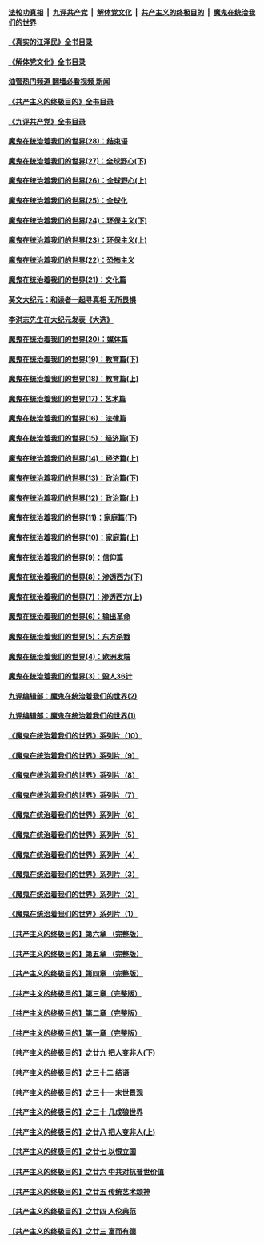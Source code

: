 ####  [法轮功真相](../../../../basic/blob/master/README.md?t=08110231) &nbsp;|&nbsp; [九评共产党](../../../../9ping.md/blob/master/README.md?t=08110231) &nbsp;|&nbsp; [解体党文化](../../../../jtdwh.md/blob/master/README.md?t=08110231)  &nbsp;|&nbsp; [共产主义的终极目的](../../../../gczydzjmd.md/blob/master/README.md?t=08110231) &nbsp;|&nbsp; [魔鬼在统治我们的世界](../../../../mgztzwmdsj.md/blob/master/README.md?t=08110231) 

#### [《真实的江泽民》全书目录](../pages/nsc422/n13721399.md?t=08110231) 

#### [《解体党文化》全书目录](../pages/nsc422/n13721157.md?t=08110231) 

#### [油管热门频道 翻墙必看视频 新闻](http://45.76.130.85:81/youtube.html?08110231)

#### [《共产主义的终极目的》全书目录](../pages/nsc422/n13721048.md?t=08110231) 

#### [《九评共产党》全书目录](../pages/nsc422/n13708085.md?t=08110231) 

#### [魔鬼在统治着我们的世界(28)：结束语](../pages/nsc422/n10936246.md?t=08110231) 

#### [魔鬼在统治着我们的世界(27)：全球野心(下)](../pages/nsc422/n10928319.md?t=08110231) 

#### [魔鬼在统治着我们的世界(26)：全球野心(上)](../pages/nsc422/n10900318.md?t=08110231) 

#### [魔鬼在统治着我们的世界(25)：全球化](../pages/nsc422/n10788205.md?t=08110231) 

#### [魔鬼在统治着我们的世界(24)：环保主义(下)](../pages/nsc422/n10695307.md?t=08110231) 

#### [魔鬼在统治着我们的世界(23)：环保主义(上)](../pages/nsc422/n10688613.md?t=08110231) 

#### [魔鬼在统治着我们的世界(22)：恐怖主义](../pages/nsc422/n10614727.md?t=08110231) 

#### [魔鬼在统治着我们的世界(21)：文化篇](../pages/nsc422/n10597706.md?t=08110231) 

#### [英文大纪元：和读者一起寻真相 无所畏惧](../pages/nsc422/n12542027.md?t=08110231) 

#### [李洪志先生在大纪元发表《大选》](../pages/nsc422/n12534746.md?t=08110231) 

#### [魔鬼在统治着我们的世界(20)：媒体篇](../pages/nsc422/n10586579.md?t=08110231) 

#### [魔鬼在统治着我们的世界(19)：教育篇(下)](../pages/nsc422/n10564808.md?t=08110231) 

#### [魔鬼在统治着我们的世界(18)：教育篇(上)](../pages/nsc422/n10526970.md?t=08110231) 

#### [魔鬼在统治着我们的世界(17)：艺术篇](../pages/nsc422/n10499093.md?t=08110231) 

#### [魔鬼在统治着我们的世界(16)：法律篇](../pages/nsc422/n10485969.md?t=08110231) 

#### [魔鬼在统治着我们的世界(15)：经济篇(下)](../pages/nsc422/n10469975.md?t=08110231) 

#### [魔鬼在统治着我们的世界(14)：经济篇(上)](../pages/nsc422/n10457370.md?t=08110231) 

#### [魔鬼在统治着我们的世界(13)：政治篇(下)](../pages/nsc422/n10448270.md?t=08110231) 

#### [魔鬼在统治着我们的世界(12)：政治篇(上)](../pages/nsc422/n10444576.md?t=08110231) 

#### [魔鬼在统治着我们的世界(11)：家庭篇(下)](../pages/nsc422/n10440961.md?t=08110231) 

#### [魔鬼在统治着我们的世界(10)：家庭篇(上)](../pages/nsc422/n10435448.md?t=08110231) 

#### [魔鬼在统治着我们的世界(9)：信仰篇](../pages/nsc422/n10432159.md?t=08110231) 

#### [魔鬼在统治着我们的世界(8)：渗透西方(下)](../pages/nsc422/n10429603.md?t=08110231) 

#### [魔鬼在统治着我们的世界(7)：渗透西方(上)](../pages/nsc422/n10426013.md?t=08110231) 

#### [魔鬼在统治着我们的世界(6)：输出革命](../pages/nsc422/n10421536.md?t=08110231) 

#### [魔鬼在统治着我们的世界(5)：东方杀戮](../pages/nsc422/n10417707.md?t=08110231) 

#### [魔鬼在统治着我们的世界(4)：欧洲发端](../pages/nsc422/n10414890.md?t=08110231) 

#### [魔鬼在统治着我们的世界(3)：毁人36计](../pages/nsc422/n10411583.md?t=08110231) 

#### [九评编辑部：魔鬼在统治着我们的世界(2)](../pages/nsc422/n10410036.md?t=08110231) 

#### [九评编辑部：魔鬼在统治着我们的世界(1)](../pages/nsc422/n10406825.md?t=08110231) 

#### [《魔鬼在统治着我们的世界》系列片（10）](../pages/nsc422/n12292670.md?t=08110231) 

#### [《魔鬼在统治着我们的世界》系列片（9）](../pages/nsc422/n12290859.md?t=08110231) 

#### [《魔鬼在统治着我们的世界》系列片（8）](../pages/nsc422/n12287445.md?t=08110231) 

#### [《魔鬼在统治着我们的世界》系列片（7）](../pages/nsc422/n12283425.md?t=08110231) 

#### [《魔鬼在统治着我们的世界》系列片（6）](../pages/nsc422/n12282314.md?t=08110231) 

#### [《魔鬼在统治着我们的世界》系列片（5）](../pages/nsc422/n12281419.md?t=08110231) 

#### [《魔鬼在统治着我们的世界》系列片（4）](../pages/nsc422/n12274024.md?t=08110231) 

#### [《魔鬼在统治着我们的世界》系列片（3）](../pages/nsc422/n12271322.md?t=08110231) 

#### [《魔鬼在统治着我们的世界》系列片（2）](../pages/nsc422/n12269049.md?t=08110231) 

#### [《魔鬼在统治着我们的世界》系列片（1）](../pages/nsc422/n12267575.md?t=08110231) 

#### [【共产主义的终极目的】第六章 （完整版）](../pages/nsc422/n11428913.md?t=08110231) 

#### [【共产主义的终极目的】第五章 （完整版）](../pages/nsc422/n11428912.md?t=08110231) 

#### [【共产主义的终极目的】第四章 （完整版）](../pages/nsc422/n11428907.md?t=08110231) 

#### [【共产主义的终极目的】第三章（完整版）](../pages/nsc422/n11428848.md?t=08110231) 

#### [【共产主义的终极目的】第二章（完整版）](../pages/nsc422/n11428831.md?t=08110231) 

#### [【共产主义的终极目的】第一章（完整版）](../pages/nsc422/n11417651.md?t=08110231) 

#### [【共产主义的终极目的】之廿九 把人变非人(下)](../pages/nsc422/n11344140.md?t=08110231) 

#### [【共产主义的终极目的】之三十二 结语](../pages/nsc422/n11360535.md?t=08110231) 

#### [【共产主义的终极目的】之三十一 末世景观](../pages/nsc422/n11351129.md?t=08110231) 

#### [【共产主义的终极目的】之三十 几成狼世界](../pages/nsc422/n11348280.md?t=08110231) 

#### [【共产主义的终极目的】之廿八 把人变非人(上)](../pages/nsc422/n11340492.md?t=08110231) 

#### [【共产主义的终极目的】之廿七 以恨立国](../pages/nsc422/n11336944.md?t=08110231) 

#### [【共产主义的终极目的】之廿六 中共对抗普世价值](../pages/nsc422/n11324785.md?t=08110231) 

#### [【共产主义的终极目的】之廿五 传统艺术颂神](../pages/nsc422/n11296396.md?t=08110231) 

#### [【共产主义的终极目的】之廿四 人伦典范](../pages/nsc422/n11296397.md?t=08110231) 

#### [【共产主义的终极目的】之廿三 富而有德](../pages/nsc422/n11283598.md?t=08110231) 

<img src='http://gfw-breaker.win/goodnews/indexes/nsc422.md' width='0px' height='0px'/>
